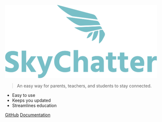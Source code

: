 ![logo](images/logo.png)

> An easy way for parents, teachers, and students to stay connected.

- Easy to use
- Keeps you updated
- Streamlines education

[GitHub](https://github.com/Ryan-Sum/fbla_22_23_project)
[Documentation](documentation.md)
